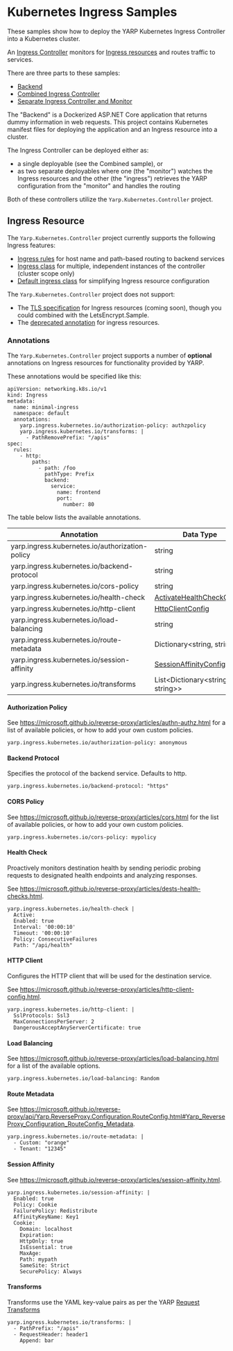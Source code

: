 # Kubernetes Ingress Samples

These samples show how to deploy the YARP Kubernetes Ingress Controller into a Kubernetes cluster.

An [Ingress Controller](https://kubernetes.io/docs/concepts/services-networking/ingress-controllers/) monitors for [Ingress resources](https://kubernetes.io/docs/concepts/services-networking/ingress/) and routes traffic to services.

There are three parts to these samples:
- [Backend](./backend/README.md)
- [Combined Ingress Controller](./Combined/README.md)
- [Separate Ingress Controller and Monitor](./Ingress/README.md)

The "Backend" is a Dockerized ASP.NET Core application that returns dummy information in web requests. This project contains Kubernetes manifest files for deploying the application and an Ingress resource into a cluster.

The Ingress Controller can be deployed either as:
- a single deployable (see the Combined sample), or
- as two separate deployables where one (the "monitor") watches the Ingress resources and the other (the "ingress") retrieves the YARP configuration from the "monitor" and handles the routing

Both of these controllers utilize the `Yarp.Kubernetes.Controller` project.

## Ingress Resource

The `Yarp.Kubernetes.Controller` project currently supports the following Ingress features:

- [Ingress rules](https://kubernetes.io/docs/concepts/services-networking/ingress/#ingress-rules) for host name and path-based routing to backend services
- [Ingress class](https://kubernetes.io/docs/concepts/services-networking/ingress/#ingress-class) for multiple, independent instances of the controller (cluster scope only)
- [Default ingress class](https://kubernetes.io/docs/concepts/services-networking/ingress/#default-ingress-class) for simplifying Ingress resource configuration

The `Yarp.Kubernetes.Controller` project does not support:
- The [TLS specification](https://kubernetes.io/docs/concepts/services-networking/ingress/#tls) for Ingress resources (coming soon), though you could combined with the LetsEncrypt.Sample.
- The [deprecated annotation](https://kubernetes.io/docs/concepts/services-networking/ingress/#deprecated-annotation) for ingress resources.

### Annotations

The `Yarp.Kubernetes.Controller` project supports a number of **optional** annotations on Ingress resources for functionality provided by YARP.

These annotations would be specified like this:
```
apiVersion: networking.k8s.io/v1
kind: Ingress
metadata:
  name: minimal-ingress
  namespace: default
  annotations:
    yarp.ingress.kubernetes.io/authorization-policy: authzpolicy
    yarp.ingress.kubernetes.io/transforms: |
      - PathRemovePrefix: "/apis"
spec:
  rules:
    - http:
        paths:
          - path: /foo
            pathType: Prefix
            backend:
              service:
                name: frontend
                port:
                  number: 80
```

The table below lists the available annotations.

|Annotation|Data Type|
|---|---|
|yarp.ingress.kubernetes.io/authorization-policy|string|
|yarp.ingress.kubernetes.io/backend-protocol|string|
|yarp.ingress.kubernetes.io/cors-policy|string|
|yarp.ingress.kubernetes.io/health-check|[ActivateHealthCheckConfig](https://microsoft.github.io/reverse-proxy/api/Yarp.ReverseProxy.Configuration.ActiveHealthCheckConfig.html)|
|yarp.ingress.kubernetes.io/http-client|[HttpClientConfig](https://microsoft.github.io/reverse-proxy/api/Yarp.ReverseProxy.Configuration.HttpClientConfig.html)|
|yarp.ingress.kubernetes.io/load-balancing|string|
|yarp.ingress.kubernetes.io/route-metadata|Dictionary<string, string>|
|yarp.ingress.kubernetes.io/session-affinity|[SessionAffinityConfig](https://microsoft.github.io/reverse-proxy/api/Yarp.ReverseProxy.Configuration.SessionAffinityConfig.html)|
|yarp.ingress.kubernetes.io/transforms|List<Dictionary<string, string>>|

#### Authorization Policy

See https://microsoft.github.io/reverse-proxy/articles/authn-authz.html for a list of available policies, or how to add your own custom policies.

`yarp.ingress.kubernetes.io/authorization-policy: anonymous`

#### Backend Protocol

Specifies the protocol of the backend service. Defaults to http.

`yarp.ingress.kubernetes.io/backend-protocol: "https"`

#### CORS Policy

See https://microsoft.github.io/reverse-proxy/articles/cors.html for the list of available policies, or how to add your own custom policies.

`yarp.ingress.kubernetes.io/cors-policy: mypolicy`

#### Health Check

Proactively monitors destination health by sending periodic probing requests to designated health endpoints and analyzing responses.

See https://microsoft.github.io/reverse-proxy/articles/dests-health-checks.html.

```
yarp.ingress.kubernetes.io/health-check |
  Active:
  Enabled: true
  Interval: '00:00:10'
  Timeout: '00:00:10'
  Policy: ConsecutiveFailures
  Path: "/api/health"
```

#### HTTP Client

Configures the HTTP client that will be used for the destination service.

See https://microsoft.github.io/reverse-proxy/articles/http-client-config.html.

```
yarp.ingress.kubernetes.io/http-client: |
  SslProtocols: Ssl3
  MaxConnectionsPerServer: 2
  DangerousAcceptAnyServerCertificate: true
```

#### Load Balancing

See https://microsoft.github.io/reverse-proxy/articles/load-balancing.html for a list of the available options.

`yarp.ingress.kubernetes.io/load-balancing: Random`

#### Route Metadata

See https://microsoft.github.io/reverse-proxy/api/Yarp.ReverseProxy.Configuration.RouteConfig.html#Yarp_ReverseProxy_Configuration_RouteConfig_Metadata.

```
yarp.ingress.kubernetes.io/route-metadata: |
  - Custom: "orange"
  - Tenant: "12345"
```

#### Session Affinity

See https://microsoft.github.io/reverse-proxy/articles/session-affinity.html.

```
yarp.ingress.kubernetes.io/session-affinity: |
  Enabled: true
  Policy: Cookie
  FailurePolicy: Redistribute
  AffinityKeyName: Key1
  Cookie:
    Domain: localhost
    Expiration:
    HttpOnly: true
    IsEssential: true
    MaxAge:
    Path: mypath
    SameSite: Strict
    SecurePolicy: Always
```

#### Transforms

Transforms use the YAML key-value pairs as per the YARP [Request Transforms](https://microsoft.github.io/reverse-proxy/articles/transforms.html#request-transforms)

```
yarp.ingress.kubernetes.io/transforms: |
  - PathPrefix: "/apis"
  - RequestHeader: header1
    Append: bar
```
